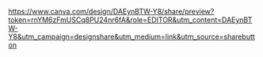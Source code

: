 

https://www.canva.com/design/DAEynBTW-Y8/share/preview?token=rnYM6zFmUSCq8PU24nr6fA&role=EDITOR&utm_content=DAEynBTW-Y8&utm_campaign=designshare&utm_medium=link&utm_source=sharebutton

